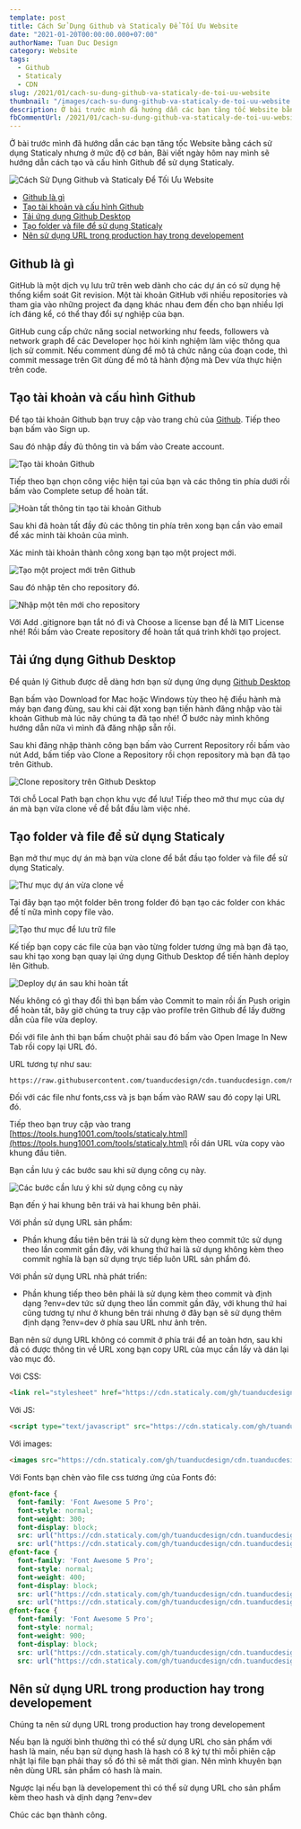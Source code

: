 ```yaml
---
template: post
title: Cách Sử Dụng Github và Staticaly Để Tối Ưu Website
date: "2021-01-20T00:00:00.000+07:00"
authorName: Tuan Duc Design
category: Website
tags:
  - Github
  - Staticaly
  - CDN
slug: /2021/01/cach-su-dung-github-va-staticaly-de-toi-uu-website
thumbnail: "/images/cach-su-dung-github-va-staticaly-de-toi-uu-website.jpg"
description: Ở bài trước mình đã hướng dẫn các bạn tăng tốc Website bằng cách sử dụng Staticaly nhưng ở mức độ cơ bản.
fbCommentUrl: /2021/01/cach-su-dung-github-va-staticaly-de-toi-uu-website
---
```


Ở bài trước mình đã hướng dẫn các bạn tăng tốc Website bằng cách sử dụng Staticaly nhưng ở mức độ cơ bản, Bài viết ngày hôm nay mình sẽ hướng dẫn cách tạo và cấu hình Github để sử dụng Staticaly.

![Cách Sử Dụng Github và Staticaly Để Tối Ưu Website](/images/cach-su-dung-github-va-staticaly-de-toi-uu-website.jpg)

- [Github là gì](#github-là-gì)
- [Tạo tài khoản và cấu hình Github](#tạo-tài-khoản-và-cấu-hình-github)
- [Tải ứng dụng Github Desktop](#tải-ứng-dụng-github-desktop)
- [Tạo folder và file để sử dụng Staticaly](#tạo-folder-và-file-để-sử-dụng-staticaly)
- [Nên sử dụng URL trong production hay trong developement](#nên-sử-dụng-url-trong-production-hay-trong-developement)

## Github là gì

GitHub là một dịch vụ lưu trữ trên web dành cho các dự án có sử dụng hệ thống kiểm soát Git revision. Một tài khoản GitHub với nhiều repositories và tham gia vào những project đa dạng khác nhau đem đến cho bạn nhiều lợi ích đáng kể, có thể thay đổi sự nghiệp của bạn.

GitHub cung cấp chức năng social networking như feeds, followers và network graph để các Developer học hỏi kinh nghiệm làm việc thông qua lịch sử commit. Nếu comment dùng để mô tả chức năng của đoạn code, thì commit message trên Git dùng để mô tả hành động mà Dev vừa thực hiện trên code.

## Tạo tài khoản và cấu hình Github

Để tạo tài khoản Github bạn truy cập vào trang chủ của [Github](https://github.com/). Tiếp theo bạn bấm vào Sign up.

Sau đó nhập đầy đủ thông tin và bấm vào Create account.

![Tạo tài khoản Github](/images/tao-tai-khoan-github.jpg)

Tiếp theo bạn chọn công việc hiện tại của bạn và các thông tin phía dưới rồi bấm vào Complete setup để hoàn tất.

![Hoàn tất thông tin tạo tài khoản Github](/images/hoan-tat-thong-tin-tao-tai-khoan-github.jpg)

Sau khi đã hoàn tất đầy đủ các thông tin phía trên xong bạn cần vào email để xác minh tài khoản của mình.

Xác minh tài khoản thành công xong bạn tạo một project mới.

![Tạo một project mới trên Github](/images/tao-project-moi-tren-github.jpg)

Sau đó nhập tên cho repository đó.

![Nhập một tên mới cho repository](/images/nhap-mot-ten-moi-cho-repository.jpg)

Với Add .gitignore bạn tắt nó đi và Choose a license bạn để là MIT License nhé! Rồi bấm vào Create repository để hoàn tất quá trình khởi tạo project.

## Tải ứng dụng Github Desktop

Để quản lý Github được dễ dàng hơn bạn sử dụng ứng dụng [Github Desktop](https://desktop.github.com/)

Bạn bấm vào Download for Mac hoặc Windows tùy theo hệ điều hành mà máy bạn đang đùng, sau khi cài đặt xong bạn tiến hành đăng nhập vào tài khoản Github mà lúc nãy chúng ta đã tạo nhé! Ở bước này mình không hướng dẫn nữa vì mình đã đăng nhập sẵn rồi.

Sau khi đăng nhập thành công bạn bấm vào Current Repository rồi bấm vào nút Add, bấm tiếp vào Clone a Repository rồi chọn repository mà bạn đã tạo trên Github.

![Clone repository trên Github Desktop](/images/clone-repository-tren-github-desktop.jpg)

Tới chỗ Local Path bạn chọn khu vực để lưu! Tiếp theo mở thư mục của dự án mà bạn vừa clone về để bắt đầu làm việc nhé.

## Tạo folder và file để sử dụng Staticaly

Bạn mở thư mục dự án mà bạn vừa clone để bắt đầu tạo folder và file để sử dụng Staticaly.

![Thư mục dự án vừa clone về](/images/thu-muc-du-an-vua-clone-ve.jpg)

Tại đây bạn tạo một folder bên trong folder đó bạn tạo các folder con khác để tí nữa mình copy file vào.

![Tạo thư mục để lưu trữ file](/images/tao-thu-muc-de-luu-tru-file.jpg)

Kế tiếp bạn copy các file của bạn vào từng folder tương ứng mà bạn đã tạo, sau khi tạo xong bạn quay lại ứng dụng Github Desktop để tiến hành deploy lên Github.

![Deploy dự án sau khi hoàn tất](/images/deploy-du-an-sau-khi-hoan-tat.jpg)

Nếu không có gì thay đổi thì bạn bấm vào Commit to main rồi ấn Push origin để hoàn tất, bây giờ chúng ta truy cập vào profile trên Github để lấy đường dẫn của file vừa deploy.

Đối với file ảnh thì bạn bấm chuột phải sau đó bấm vào Open Image In New Tab rồi copy lại URL đó.

URL tương tự như sau:

```text
https://raw.githubusercontent.com/tuanducdesign/cdn.tuanducdesign.com/main/assets/images/tuanducdesign.jpg
```

Đối với các file như fonts,css và js bạn bấm vào RAW sau đó copy lại URL đó.

Tiếp theo bạn truy cập vào trang [https://tools.hung1001.com/tools/staticaly.html](https://tools.hung1001.com/tools/staticaly.html) rồi dán URL vừa copy vào khung đầu tiên.

Bạn cần lưu ý các bước sau khi sử dụng công cụ này.

![Các bước cần lưu ý khi sử dụng công cụ này](/images/cac-buoc-can-luu-y-khi-su-dung-cong-cu-nay.jpg)

Bạn đến ý hai khung bên trái và hai khung bên phải.

Với phần sử dụng URL sản phẩm:

- Phần khung đầu tiên bên trái là sử dụng kèm theo commit tức sử dụng theo lần commit gần đây, với khung thứ hai là sử dụng không kèm theo commit nghĩa là bạn sử dụng trực tiếp luôn URL sản phẩm đó.

Với phần sử dụng URL nhà phát triển:

- Phần khung tiếp theo bên phải là sử dụng kèm theo commit và định dạng ?env=dev tức sử dụng theo lần commit gần đây, với khung thứ hai cũng tương tự như ở khung bên trái nhưng ở đây bạn sẽ sử dụng thêm định dạng ?env=dev ở phía sau URL như ảnh trên.

Bạn nên sử dụng URL không có commit ở phía trái để an toàn hơn, sau khi đã có được thông tin về URL xong bạn copy URL của mục cần lấy và dán lại vào mục đó.

Với CSS:

```html
<link rel="stylesheet" href="https://cdn.staticaly.com/gh/tuanducdesign/cdn.tuanducdesign.com/main/assets/css/animate.css">
```

Với JS:

```html
<script type="text/javascript" src="https://cdn.staticaly.com/gh/tuanducdesign/cdn.tuanducdesign.com/main/assets/js/jquery.min.js"></script>
```

Với images:

```html
<images src="https://cdn.staticaly.com/gh/tuanducdesign/cdn.tuanducdesign.com/main/assets/images/tuanducdesign.jpg">
```

Với Fonts bạn chèn vào file css tương ứng của Fonts đó:

```css
@font-face {
  font-family: 'Font Awesome 5 Pro';
  font-style: normal;
  font-weight: 300;
  font-display: block;
  src: url("https://cdn.staticaly.com/gh/tuanducdesign/cdn.tuanducdesign.com/main/assets/fonts/fa-light-300.eot");
  src: url("https://cdn.staticaly.com/gh/tuanducdesign/cdn.tuanducdesign.com/main/assets/fonts/fa-light-300.eot?#iefix") format("embedded-opentype"), url("https://cdn.staticaly.com/gh/tuanducdesign/cdn.tuanducdesign.com/main/assets/fonts/fa-light-300.woff2") format("woff2"), url("https://cdn.staticaly.com/gh/tuanducdesign/cdn.tuanducdesign.com/main/assets/fonts/fa-light-300.woff") format("woff"), url("https://cdn.staticaly.com/gh/tuanducdesign/cdn.tuanducdesign.com/main/assets/fonts/fa-light-300.ttf") format("truetype"), url("https://cdn.staticaly.com/gh/tuanducdesign/cdn.tuanducdesign.com/main/assets/fonts/fa-light-300.svg#fontawesome") format("svg"); }
@font-face {
  font-family: 'Font Awesome 5 Pro';
  font-style: normal;
  font-weight: 400;
  font-display: block;
  src: url("https://cdn.staticaly.com/gh/tuanducdesign/cdn.tuanducdesign.com/main/assets/fonts/fa-regular-400.eot");
  src: url("https://cdn.staticaly.com/gh/tuanducdesign/cdn.tuanducdesign.com/main/assets/fonts/fa-regular-400.eot?#iefix") format("embedded-opentype"), url("https://cdn.staticaly.com/gh/tuanducdesign/cdn.tuanducdesign.com/main/assets/fonts/fa-regular-400.woff2") format("woff2"), url("https://cdn.staticaly.com/gh/tuanducdesign/cdn.tuanducdesign.com/main/assets/fonts/fa-regular-400.woff") format("woff"), url("https://cdn.staticaly.com/gh/tuanducdesign/cdn.tuanducdesign.com/main/assets/fonts/fa-regular-400.ttf") format("truetype"), url("https://cdn.staticaly.com/gh/tuanducdesign/cdn.tuanducdesign.com/main/assets/fonts/fa-regular-400.svg#fontawesome") format("svg"); }
@font-face {
  font-family: 'Font Awesome 5 Pro';
  font-style: normal;
  font-weight: 900;
  font-display: block;
  src: url("https://cdn.staticaly.com/gh/tuanducdesign/cdn.tuanducdesign.com/main/assets/fonts/fa-solid-900.eot");
  src: url("https://cdn.staticaly.com/gh/tuanducdesign/cdn.tuanducdesign.com/main/assets/fonts/fa-solid-900.eot?#iefix") format("embedded-opentype"), url("https://cdn.staticaly.com/gh/tuanducdesign/cdn.tuanducdesign.com/main/assets/fonts/fa-solid-900.woff2") format("woff2"), url("https://cdn.staticaly.com/gh/tuanducdesign/cdn.tuanducdesign.com/main/assets/fonts/fa-solid-900.woff") format("woff"), url("https://cdn.staticaly.com/gh/tuanducdesign/cdn.tuanducdesign.com/main/assets/fonts/fa-solid-900.ttf") format("truetype"), url("https://cdn.staticaly.com/gh/tuanducdesign/cdn.tuanducdesign.com/main/assets/fonts/fa-solid-900.svg#fontawesome") format("svg"); }
```

## Nên sử dụng URL trong production hay trong developement

Chúng ta nên sử dụng URL trong production hay trong developement

Nếu bạn là người bình thường thì có thể sử dụng URL cho sản phẩm với hash là main, nếu bạn sử dụng hash là hash có 8 ký tự thì mỗi phiên cập nhật lại file bạn phải thay số đó thì sẽ mất thời gian. Nên mình khuyên bạn nên dùng URL sản phẩm có hash là main.

Ngược lại nếu bạn là developement thì có thể sử dụng URL cho sản phẩm kèm theo hash và dịnh dạng ?env=dev

Chúc các bạn thành công.
